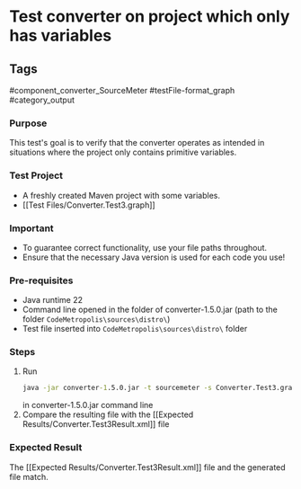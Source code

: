 # Test converter on project which only has variables

## Tags
#component_converter_SourceMeter #testFile-format_graph #category_output

### Purpose
This test's goal is to verify that the converter operates as intended in situations where the project only contains primitive variables.

### Test Project
- A freshly created Maven project with some variables.
- [[Test Files/Converter.Test3.graph]]

### Important
- To guarantee correct functionality, use your file paths throughout.  
- Ensure that the necessary Java version is used for each code you use!

### Pre-requisites
- Java runtime 22
- Command line opened in the folder of converter-1.5.0.jar (path to the folder `CodeMetropolis\sources\distro\`)
- Test file inserted into `CodeMetropolis\sources\distro\` folder

### Steps
1.  Run
	```cmd
	java -jar converter-1.5.0.jar -t sourcemeter -s Converter.Test3.graph
	```
	in converter-1.5.0.jar command line
2. Compare the resulting file with the [[Expected Results/Converter.Test3Result.xml]] file

### Expected Result
The [[Expected Results/Converter.Test3Result.xml]] file and the generated file match.